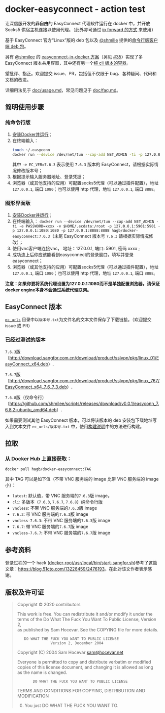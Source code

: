 # docker-easyconnect - action test

让深信服开发的**非自由**的 EasyConnect 代理软件运行在 docker 中，并开放 Socks5 供宿主机连接以使用代理。（此外亦可通过 [ip forward 的方式](doc/usage.md#ip-forward) 来使用）

基于 EasyConnect 官方“Linux”版的 deb 包以及 [@shmille](https://github.com/shmilee) 提供的[命令行版客户端 deb 包](https://github.com/shmilee/scripts/releases/download/v0.0.1/easyconn_7.6.8.2-ubuntu_amd64.deb)。

另有 [@shmilee](https://github.com/shmilee) 的 [easyconnect-in-docker 方案](https://github.com/shmilee/scripts/tree/master/easyconnect-in-docker)（另见 [#35](https://github.com/Hagb/docker-easyconnect/issues/35)）实现了多 EasyConnect 版本共用容器，其中还有另一个[纯 cli 版本的容器](https://github.com/shmilee/scripts/tree/master/easyconnect-in-docker/only-cli)。

望批评、指正。欢迎提交 issue、PR，包括但不仅限于 bug、各种疑问、代码和文档的改进。

详细用法见于 [doc/usage.md](doc/usage.md)，常见问题见于 [doc/faq.md](doc/faq.md)。

## 简明使用步骤

### 纯命令行版

1. [安装Docker并运行](https://docs.docker.com/get-docker/)；
2.  在终端输入：
	``` bash
	touch ~/.easyconn
	docker run --device /dev/net/tun --cap-add NET_ADMIN -ti -p 127.0.0.1:1080:1080 -p 127.0.0.1:8888:8888 -e EC_VER=7.6.3 -e CLI_OPTS="-d vpnaddress -u username -p password" hagb/docker-easyconnect:cli
	```
	其中 `-e EC_VER=7.6.3` 表示使用 `7.6.3` 版本的 EasyConnect，请根据实际情况修改版本号；
3. 根据提示输入服务器地址、登录凭据；
4. 浏览器（或其他支持的应用）可配置socks5代理（可以通过插件配置），地址 `127.0.0.1`, 端口 `1080`；也可以使用 http 代理，地址 `127.0.0.1`, 端口 `8888`。

### 图形界面版

1. [安装Docker并运行](https://docs.docker.com/get-docker/)；
2. 在终端输入： `docker run --device /dev/net/tun --cap-add NET_ADMIN -ti -e PASSWORD=xxxx -v $HOME/.ecdata:/root -p 127.0.0.1:5901:5901 -p 127.0.0.1:1080:1080 -p 127.0.0.1:8888:8888 hagb/docker-easyconnect:7.6.3`（末尾 EasyConnect 版本号 `7.6.3` 请根据实际情况修改）；
3. 使用vnc客户端连接vnc， 地址：127.0.0.1, 端口: 5901, 密码 xxxx ;
4. 成功连上后你应该能看到easyconnect的登录窗口，填写并登录easyconnect；
5. 浏览器（或其他支持的应用）可配置socks5代理（可以通过插件配置），地址 `127.0.0.1`, 端口 `1080`；也可以使用 http 代理，地址 `127.0.0.1`, 端口 `8888`。


**注意：如果你要将系统代理设置为127.0.0.1:1080而不是单独配置浏览器，请保证docker engine本身不会通过系统代理联网。**

## EasyConnect 版本

[`ec_urls`](ec_urls) 目录中以`版本号.txt`为文件名的文本文件保存了下载链接。（欢迎提交 issue 或 PR）

### 已经过测试的版本

`7.6.3`版（<http://download.sangfor.com.cn/download/product/sslvpn/pkg/linux_01/EasyConnect_x64.deb>）.

`7.6.7`版（<http://download.sangfor.com.cn/download/product/sslvpn/pkg/linux_767/EasyConnect_x64_7_6_7_3.deb>）.

`7.6.8`版（仅命令行）（<https://github.com/shmilee/scripts/releases/download/v0.0.1/easyconn_7.6.8.2-ubuntu_amd64.deb>）.

如果需要测试其他 EasyConnect 版本，可以将该版本的 deb 安装包下载地址写入到文本文件 `ec_urls/版本号.txt` 中，使用[构建说明](doc/build.md#从-dockerfile-构建)中的方法进行构建。

## 拉取

### 从 Docker Hub 上直接获取：

```
docker pull hagb/docker-easyconnect:TAG
```

其中 TAG 可以是如下值（不带 VNC 服务端的 image 比带 VNC 服务端的 image 小）：

- `latest`: 默认值，带 VNC 服务端的`7.6.3`版 image，
- `cli`: 多版本（`7.6.3`, `7.6.7`, `7.6.8`）纯命令行版
- `vncless`: 不带 VNC 服务端的`7.6.3`版 image
- `7.6.3`: 带 VNC 服务端的`7.6.3`版 image
- `vncless-7.6.3`: 不带 VNC 服务端的`7.6.3`版 image
- `7.6.7`: 带 VNC 服务端的`7.6.7`版 image
- `vncless-7.6.7`: 不带 VNC 服务端的`7.6.7`版 image

## 参考资料

登录过程的一个 hack ([docker-root/usr/local/bin/start-sangfor.sh](docker-root/usr/local/bin/start-sangfor.sh))参考了这篇文章：<https://blog.51cto.com/13226459/2476193>。在此对该文作者表示感谢。

## 版权及许可证

> Copyright © 2020 contributors
>
> This work is free. You can redistribute it and/or modify it under the  
> terms of the Do What The Fuck You Want To Public License, Version 2,  
> as published by Sam Hocevar. See the COPYING file for more details. 
>
>        DO WHAT THE FUCK YOU WANT TO PUBLIC LICENSE  
>                    Version 2, December 2004  
>
> Copyright (C) 2004 Sam Hocevar <sam@hocevar.net>  
>
> Everyone is permitted to copy and distribute verbatim or modified  
> copies of this license document, and changing it is allowed as long  
> as the name is changed.  
>  
>            DO WHAT THE FUCK YOU WANT TO PUBLIC LICENSE  
>   TERMS AND CONDITIONS FOR COPYING, DISTRIBUTION AND MODIFICATION  
>  
>  0. You just DO WHAT THE FUCK YOU WANT TO. 
